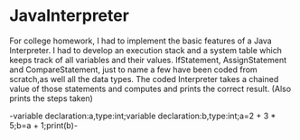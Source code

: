 # JavaInterpreter
For college homework, I had to implement the basic features of a Java Interpreter. 
I had to develop an execution stack and a system table which keeps track of all variables and their values.
IfStatement, AssignStatement and CompareStatement, just to name a few have been coded from scratch,as well all the data types.
The coded Interpreter takes a chained value of those statements and computes and prints the correct result. (Also prints the steps taken) 


 -variable declaration:a,type:int;variable declaration:b,type:int;a=2 + 3 * 5;b=a + 1;print(b)-
 
